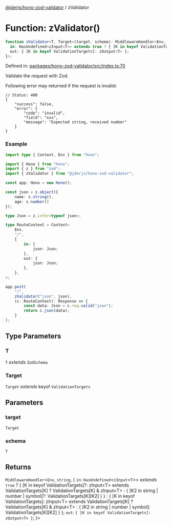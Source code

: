 [@jderjs/hono-zod-validator](../README.md) / zValidator

# Function: zValidator()

```ts
function zValidator<T, Target>(target, schema): MiddlewareHandler<Env, string, {
  in: HasUndefined<zInput<T>> extends true ? { [K in keyof ValidationTargets]?: zInput<T> extends ValidationTargets[K] ? ValidationTargets[K] & zInput<T> : { [K2 in string | number | symbol]?: ValidationTargets[K][K2] } } : { [K in keyof ValidationTargets]: zInput<T> extends ValidationTargets[K] ? ValidationTargets[K] & zInput<T> : { [K2 in string | number | symbol]: ValidationTargets[K][K2] } };
  out: { [K in keyof ValidationTargets]: zOutput<T> };
}>;
```

Defined in: [packages/hono-zod-validator/src/index.ts:70](https://github.com/jder-std/hono/blob/f2f73ec679525d06b67f906feb4542e6a1926d67/packages/hono-zod-validator/src/index.ts#L70)

Validate the request with Zod.

Following error may returned if the request is invalid:

```jsonc
// Status: 400
{
    "success": false,
    "error": {
        "code": "invalid",
        "field": "xxx",
        "message": "Expected string, received number"
    }
}
```

### Example

```ts
import type { Context, Env } from "hono";

import { Hono } from "hono";
import { z } from "zod";
import { zValidator } from "@jderjs/hono-zod-validator";

const app: Hono = new Hono();

const json = z.object({
    name: z.string(),
    age: z.number()
});

type Json = z.infer<typeof json>;

type RouteContext = Context<
    Env,
    "/",
    {
        in: {
            json: Json;
        },
        out: {
            json: Json;
        },
    },
>;

app.post(
    "/",
    zValidator("json", json),
    (c: RouteContext): Response => {
        const data: Json = c.req.valid("json");
        return c.json(data);
    }
);
```

## Type Parameters

### T

`T` *extends* `ZodSchema`

### Target

`Target` *extends* keyof `ValidationTargets`

## Parameters

### target

`Target`

### schema

`T`

## Returns

`MiddlewareHandler`\<`Env`, `string`, \{
  `in`: `HasUndefined`\<`zInput`\<`T`\>\> *extends* `true` ? \{ \[K in keyof ValidationTargets\]?: zInput\<T\> extends ValidationTargets\[K\] ? ValidationTargets\[K\] & zInput\<T\> : \{ \[K2 in string \| number \| symbol\]?: ValidationTargets\[K\]\[K2\] \} \} : \{ \[K in keyof ValidationTargets\]: zInput\<T\> extends ValidationTargets\[K\] ? ValidationTargets\[K\] & zInput\<T\> : \{ \[K2 in string \| number \| symbol\]: ValidationTargets\[K\]\[K2\] \} \};
  `out`: `{ [K in keyof ValidationTargets]: zOutput<T> }`;
\}\>
